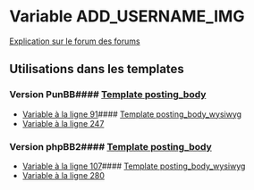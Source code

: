 # Variable ADD_USERNAME_IMG
[Explication sur le forum des forums](http://forum.forumactif.com/t294113-listing-des-variables#ADD_USERNAME_IMG)
## Utilisations dans les templates
### Version PunBB#### [Template posting_body](punbb/posting_body.md)
* [Variable à la ligne 91](../punbb/posting_body.tpl#L91)#### [Template posting_body_wysiwyg](punbb/posting_body_wysiwyg.md)
* [Variable à la ligne 247](../punbb/posting_body_wysiwyg.tpl#L247)
### Version phpBB2#### [Template posting_body](subsilver/posting_body.md)
* [Variable à la ligne 107](../subsilver/posting_body.tpl#L107)#### [Template posting_body_wysiwyg](subsilver/posting_body_wysiwyg.md)
* [Variable à la ligne 280](../subsilver/posting_body_wysiwyg.tpl#L280)